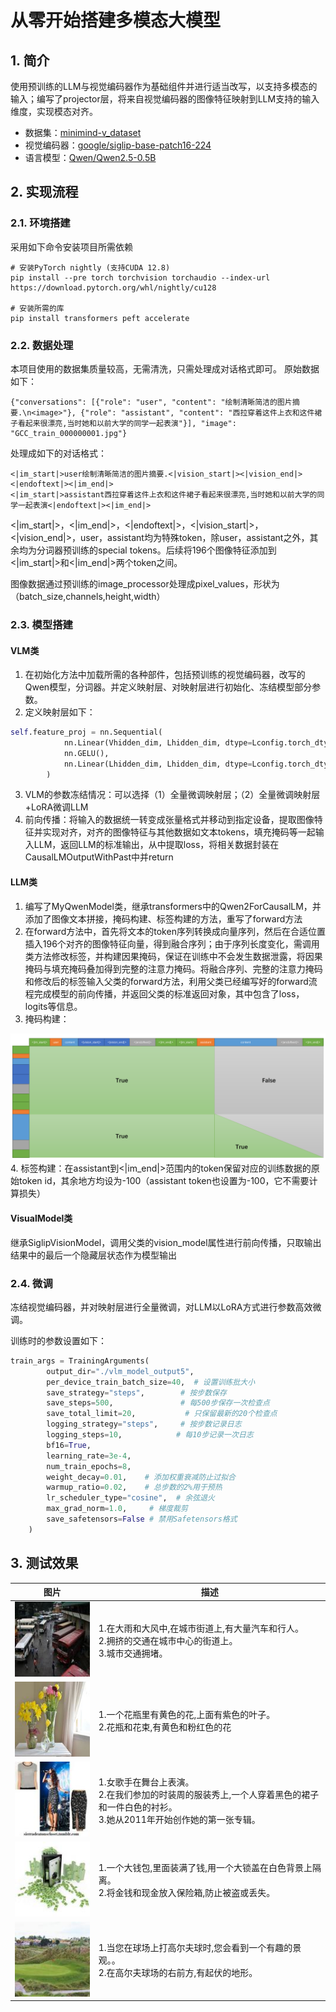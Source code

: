 # 从零开始搭建多模态大模型
## 1. 简介
使用预训练的LLM与视觉编码器作为基础组件并进行适当改写，以支持多模态的输入；编写了projector层，将来自视觉编码器的图像特征映射到LLM支持的输入维度，实现模态对齐。
- 数据集：[minimind-v_dataset](https://www.modelscope.cn/datasets/gongjy/minimind-v_dataset/files"点击跳转")
- 视觉编码器：[google/siglip-base-patch16-224](https://hf-mirror.com/google/siglip-base-patch16-224"点击跳转")
- 语言模型：[Qwen/Qwen2.5-0.5B](https://hf-mirror.com/Qwen/Qwen2.5-0.5B"点击跳转")
## 2. 实现流程
### 2.1. 环境搭建
采用如下命令安装项目所需依赖
```
# 安装PyTorch nightly (支持CUDA 12.8)
pip install --pre torch torchvision torchaudio --index-url https://download.pytorch.org/whl/nightly/cu128

# 安装所需的库
pip install transformers peft accelerate
```
### 2.2. 数据处理
本项目使用的数据集质量较高，无需清洗，只需处理成对话格式即可。
原始数据如下：
```
{"conversations": [{"role": "user", "content": "绘制清晰简洁的图片摘要.\n<image>"}, {"role": "assistant", "content": "西拉穿着这件上衣和这件裙子看起来很漂亮,当时她和以前大学的同学一起表演"}], "image": "GCC_train_000000001.jpg"}
```
处理成如下的对话格式：
```
<|im_start|>user绘制清晰简洁的图片摘要.<|vision_start|><|vision_end|><|endoftext|><|im_end|>
<|im_start|>assistant西拉穿着这件上衣和这件裙子看起来很漂亮,当时她和以前大学的同学一起表演<|endoftext|><|im_end|>
```
<|im_start|>，<|im_end|>，<|endoftext|>，<|vision_start|>，<|vision_end|>，user，assistant均为特殊token，除user，assistant之外，其余均为分词器预训练的special tokens。后续将196个图像特征添加到<|im_start|>和<|im_end|>两个token之间。

图像数据通过预训练的image_processor处理成pixel_values，形状为（batch_size,channels,height,width）
### 2.3. 模型搭建

#### VLM类
1. 在初始化方法中加载所需的各种部件，包括预训练的视觉编码器，改写的Qwen模型，分词器。并定义映射层、对映射层进行初始化、冻结模型部分参数。
2. 定义映射层如下：
```python
self.feature_proj = nn.Sequential(
            nn.Linear(Vhidden_dim, Lhidden_dim, dtype=Lconfig.torch_dtype),
            nn.GELU(),
            nn.Linear(Lhidden_dim, Lhidden_dim, dtype=Lconfig.torch_dtype)
        )
```
3. VLM的参数冻结情况：可以选择（1）全量微调映射层；（2）全量微调映射层+LoRA微调LLM
4. 前向传播：将输入的数据统一转变成张量格式并移动到指定设备，提取图像特征并实现对齐，对齐的图像特征与其他数据如文本tokens，填充掩码等一起输入LLM，返回LLM的标准输出，从中提取loss，将相关数据封装在CausalLMOutputWithPast中并return

#### LLM类
1. 编写了MyQwenModel类，继承transformers中的Qwen2ForCausalLM，并添加了图像文本拼接，掩码构建、标签构建的方法，重写了forward方法
2. 在forward方法中，首先将文本的token序列转换成向量序列，然后在合适位置插入196个对齐的图像特征向量，得到融合序列；由于序列长度变化，需调用类方法修改标签，并构建因果掩码，保证在训练中不会发生数据泄露，将因果掩码与填充掩码叠加得到完整的注意力掩码。将融合序列、完整的注意力掩码和修改后的标签输入父类的forward方法，利用父类已经编写好的forward流程完成模型的前向传播，并返回父类的标准返回对象，其中包含了loss，logits等信息。
3. 掩码构建：
<img src="./掩码.png">
4. 标签构建：在assistant到<|im_end|>范围内的token保留对应的训练数据的原始token id，其余地方均设为-100（assistant token也设置为-100，它不需要计算损失）

#### VisualModel类

继承SiglipVisionModel，调用父类的vision_model属性进行前向传播，只取输出结果中的最后一个隐藏层状态作为模型输出

### 2.4. 微调
冻结视觉编码器，并对映射层进行全量微调，对LLM以LoRA方式进行参数高效微调。

训练时的参数设置如下：
```python
train_args = TrainingArguments(
        output_dir="./vlm_model_output5",
        per_device_train_batch_size=40,  # 设置训练批大小
        save_strategy="steps",        # 按步数保存
        save_steps=500,               # 每500步保存一次检查点
        save_total_limit=20,           # 只保留最新的20个检查点
        logging_strategy="steps",     # 按步数记录日志
        logging_steps=10,            # 每10步记录一次日志
        bf16=True, 
        learning_rate=3e-4,  
        num_train_epochs=8,
        weight_decay=0.01,    # 添加权重衰减防止过拟合
        warmup_ratio=0.02,    # 总步数的2%用于预热
        lr_scheduler_type="cosine",  # 余弦退火
        max_grad_norm=1.0,     # 梯度裁剪
        save_safetensors=False # 禁用Safetensors格式
    )
```
## 3. 测试效果

<table>
  <thead>
    <tr>
      <th>图片</th>
      <th>描述</th>
    </tr>
  </thead>
  <tbody>
    <tr>
      <td>
        <img src="./eval_images/GCC_train_000000000.jpg">
      </td>
      <td>1.在大雨和大风中,在城市街道上,有大量汽车和行人。<br> 2.拥挤的交通在城市中心的街道上。<br>3.城市交通拥堵。</td>
    </tr>
    <tr>
      <td>
        <img src="./eval_images/train-00000-of-00001_image_43_0.jpg">
      </td>
      <td>1.一个花瓶里有黄色的花,上面有紫色的叶子。<br> 2.花瓶和花束,有黄色和粉红色的花</td>
    </tr>
    <tr>
      <td>
        <img src="./eval_images/GCC_train_000000001.jpg">
      </td>
      <td>1.女歌手在舞台上表演。<br> 2.在我们参加的时装周的服装秀上,一个人穿着黑色的裙子和一件白色的衬衫。<br> 3.她从2011年开始创作她的第一张专辑。</td>
    </tr>
    <tr>
      <td>
        <img src="./eval_images/GCC_train_000000023.jpg">
      </td>
      <td>1.一个大钱包,里面装满了钱,用一个大锁盖在白色背景上隔离。<br> 2.将金钱和现金放入保险箱,防止被盗或丢失。</td>
    </tr>     
    <tr> 
      <td>
        <img src="./eval_images/GCC_train_000000025.jpg">
      </td>
      <td>1.当您在球场上打高尔夫球时,您会看到一个有趣的景观。。<br> 2.在高尔夫球场的右前方,有起伏的地形。</td>
    </tr>  
  </tbody>
</table>
